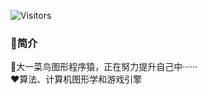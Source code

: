 ![Visitors](https://visitor-badge.laobi.icu/badge?page_id=Mainvey.mainpage&title=Visitors)
### :loudspeaker:简介
:boy:大一菜鸟图形程序猿，正在努力提升自己中······ <br/>
:heart:算法、计算机图形学和游戏引擎
